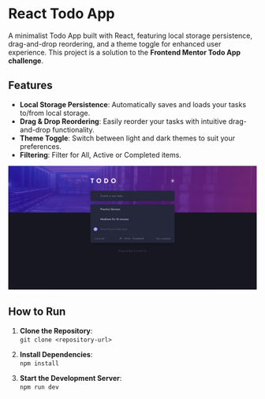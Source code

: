 # React Todo App

A minimalist Todo App built with React, featuring local storage persistence, drag-and-drop reordering, and a theme toggle for enhanced user experience. This project is a solution to the **Frontend Mentor Todo App challenge**.

## Features

- **Local Storage Persistence**: Automatically saves and loads your tasks to/from local storage.
- **Drag & Drop Reordering**: Easily reorder your tasks with intuitive drag-and-drop functionality.
- **Theme Toggle**: Switch between light and dark themes to suit your preferences.
- **Filtering**: Filter for All, Active or Completed items.

![Todo App](screenshot.png?raw=true "Todo App")

## How to Run

1. **Clone the Repository**:  
   `git clone <repository-url>`

2. **Install Dependencies**:  
   `npm install`

3. **Start the Development Server**:  
   `npm run dev`
